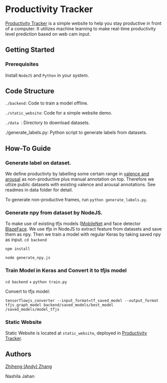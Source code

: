 # Productivity Tracker

[Productivity Tracker](https://storage.googleapis.com/productivemodel/index.html) is a simple website to help you stay productive in front of a computer. It utilizes machine learning to make real-time productivity level prediction based on web cam input. 

## Getting Started

### Prerequisites

Install `NodeJS` and `Python` in your system.

## Code Structure

`./backend`: Code to train a model offline.

`./static_website`: Code for a simple website demo.

`./data `: Directory to download datasets.

./generate_labels.py: Python script to generate labels from datasets.

## How-To Guide

### Generate label on dataset.

We define productivty by labelling some certain range in [valence and arousal](https://en.wikipedia.org/wiki/Emotional_granularity#Valence_and_arousal) as non-productive plus manual annotation on top. Therefore we utlize public datasets with existing valence and arousal annotations. See readmes in data folder for detail.

To generate non-productive frames, run `python generate_labels.py`.

### Generate npy from dataset by NodeJS.
To make use of existing tfjs models ([MobileNet](https://github.com/tensorflow/tfjs-models/tree/master/mobilenet) and face detector [BlazeFace](https://github.com/tensorflow/tfjs-models/tree/master/blazeface). We use tfjs in NodeJS to extract feature from datasets and save them as npy. Then we train a model with regular Keras by taking saved npy as input.
`cd backend`

`npm install`

`node generate_npy.js`

### Train Model in Keras and Convert it to tfjis model

`cd backend` + `python train.py`

Convert to tfjs model: 

`tensorflowjs_converter --input_format=tf_saved_model --output_format tfjs_graph_model backend/saved_models/best_model /saved_models/model_tfjs` 

### Static Website

Static Website is located at `static_website`, deployed in [Productivity Tracker](https://storage.googleapis.com/productivemodel/index.html).



## Authors

[Zhiheng (Andy) Zhang](https://www.linkedin.com/in/andyzzh/)

Nashila Jahan